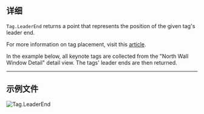 ## 详细
`Tag.LeaderEnd` returns a point that represents the position of the given tag's leader end.

For more information on tag placement, visit this [article](https://help.autodesk.com/view/RVT/2025/ENU/?guid=GUID-555BB05A-3AFB-470D-BA3A-3A6C18ADD2A0).

In the example below, all keynote tags are collected from the "North Wall Window Detail" detail view. The tags' leader ends are then returned.
___
## 示例文件

![Tag.LeaderEnd](./Revit.Elements.Tag.LeaderEnd_img.jpg)
